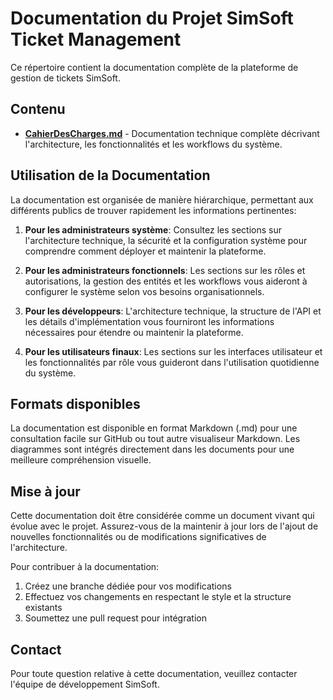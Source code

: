 # Documentation du Projet SimSoft Ticket Management

Ce répertoire contient la documentation complète de la plateforme de gestion de tickets SimSoft.

## Contenu

- **[CahierDesCharges.md](CahierDesCharges.md)** - Documentation technique complète décrivant l'architecture, les fonctionnalités et les workflows du système.

## Utilisation de la Documentation

La documentation est organisée de manière hiérarchique, permettant aux différents publics de trouver rapidement les informations pertinentes:

1. **Pour les administrateurs système**: Consultez les sections sur l'architecture technique, la sécurité et la configuration système pour comprendre comment déployer et maintenir la plateforme.

2. **Pour les administrateurs fonctionnels**: Les sections sur les rôles et autorisations, la gestion des entités et les workflows vous aideront à configurer le système selon vos besoins organisationnels.

3. **Pour les développeurs**: L'architecture technique, la structure de l'API et les détails d'implémentation vous fourniront les informations nécessaires pour étendre ou maintenir la plateforme.

4. **Pour les utilisateurs finaux**: Les sections sur les interfaces utilisateur et les fonctionnalités par rôle vous guideront dans l'utilisation quotidienne du système.

## Formats disponibles

La documentation est disponible en format Markdown (.md) pour une consultation facile sur GitHub ou tout autre visualiseur Markdown. Les diagrammes sont intégrés directement dans les documents pour une meilleure compréhension visuelle.

## Mise à jour

Cette documentation doit être considérée comme un document vivant qui évolue avec le projet. Assurez-vous de la maintenir à jour lors de l'ajout de nouvelles fonctionnalités ou de modifications significatives de l'architecture.

Pour contribuer à la documentation:

1. Créez une branche dédiée pour vos modifications
2. Effectuez vos changements en respectant le style et la structure existants
3. Soumettez une pull request pour intégration

## Contact

Pour toute question relative à cette documentation, veuillez contacter l'équipe de développement SimSoft.
